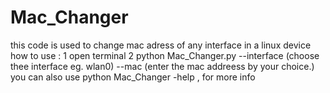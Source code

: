 # Mac_Changer
this code is used to change mac adress of any interface in a linux device
how to use :
1 open terminal
2 python Mac_Changer.py --interface (choose thee interface eg. wlan0) --mac (enter the mac addreess by your choice.)
you can also use python Mac_Changer -help , for more info
